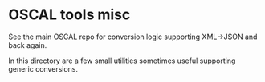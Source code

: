 # OSCAL tools misc

See the main OSCAL repo for conversion logic supporting XML->JSON and back again.

In this directory are a few small utilities sometimes useful supporting generic conversions.
